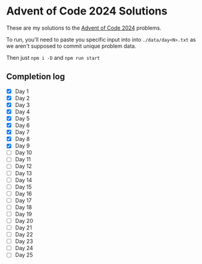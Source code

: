 # Advent of Code 2024 Solutions

These are my solutions to the [Advent of Code 2024](https://adventofcode.com/) problems.

To run, you'll need to paste you specific input into into `./data/day<N>.txt` as we aren't supposed to commit unique problem data.

Then just `npm i -D` and `npm run start`

## Completion log

- [x] Day 1
- [x] Day 2
- [x] Day 3
- [x] Day 4
- [x] Day 5
- [x] Day 6
- [x] Day 7
- [x] Day 8
- [x] Day 9
- [ ] Day 10
- [ ] Day 11
- [ ] Day 12
- [ ] Day 13
- [ ] Day 14
- [ ] Day 15
- [ ] Day 16
- [ ] Day 17
- [ ] Day 18
- [ ] Day 19
- [ ] Day 20
- [ ] Day 21
- [ ] Day 22
- [ ] Day 23
- [ ] Day 24
- [ ] Day 25
